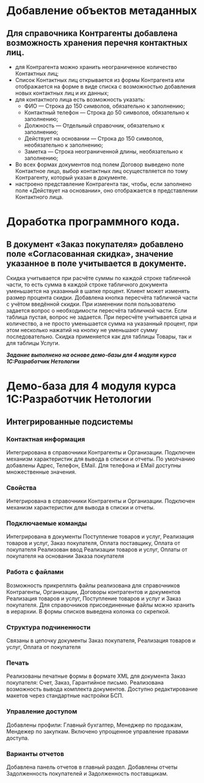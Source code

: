 # Добавление объектов метаданных

## Для справочника Контрагенты добавлена возможность хранения перечня контактных лиц.

- для Контрагента можно хранить неограниченное количество Контактных лиц;
- Список Контактных лиц открывается из формы Контрагента или отображается на форме в виде списка с возможностью добавления новых контактных лиц и их данных;
- для контактного лица есть возможность указать:
  - ФИО — Строка до 150 символов, обязательно к заполнению;
  - Контактный телефон — Строка до 50 символов, обязательно к заполнению;
  - Должность — Отдельный справочник, обязательно к заполнению;
  - Действует на основании — Строка до 150 символов, необязательно к заполнению;
  - Заметка — Строка неограниченной длины, необязательно к заполнению;
- Во всех формах документов под полем Договор выведено поле Контактное лицо, выбор контактных лиц осуществляется по тому Контрагенту, который указан в документе.
- настроено представление Контрагента так, чтобы, если заполнено поле «Действует на основании», оно отображается в представлении Контактного лица.

# Доработка программного кода.

## В документ «Заказ покупателя» добавлено поле «Согласованная скидка», значение указанное в поле учитывается в документе.

Скидка учитывается при расчёте суммы по каждой строке табличной части, то есть сумма в каждой строке табличного документа уменьшается на указанный в шапке процент. Клиент может изменять размер процента скидки. Добавлена кнопка пересчёта табличной части с учётом введённой скидки. При изменении поля пользователю задается вопрос о необходимости пересчёта табличной части. Если таблица пустая, вопрос не задается.
При пересчёте учитывается цена и количество, а не просто уменьшается сумма на указанный процент, при этом несколько нажатий на кнопку не уменьшают сумму последовательно. Скидка применяется как для таблицы Товары, так и для таблицы Услуги.

***Задание выполнено на основе демо-базы для 4 модуля курса 1С:Разработчик Нетологии***




# Демо-база для 4 модуля курса 1С:Разработчик Нетологии

## Интегрированные подсистемы

### Контактная информация

Интегрирована в справочники Контрагенты и Организации. Подключен механизм характеристик для вывода в списки и отчеты. По умолчанию добавлены Адрес, Телефон, EMail. Для телефона и EMail доступны множественные значения.

### Свойства

Интегрирована в справочники Контрагенты и Организации. Подключен механизм характеристик для вывода в списки и отчеты.

### Подключаемые команды

Интегрирована в документы Поступление товаров и услуг, Реализация товаров и услуг, Заказ покупателя, Оплата поставщику, Оплата от покупателя
Реализован ввод Реализации товаров и услуг, Оплаты от покупателя на основании Заказа покупателя

### Работа с файлами

Возможность прикреплять файлы реализована для справочников Контрагенты, Организации, Договоры контрагентов и документов Реализация товаров и услуг, Поступление товаров и услуг и Заказ покупателя.
Для справочников присоединенные файлы можно хранить в иерархии.
В формы списков выведена колонка со скрепкой.

### Структура подчиненности

Связаны в цепочку документы Заказ покупателя, Реализация товаров и услуг, Оплата от покупателя

### Печать

Реализованы печатные формы в формате XML для документа Заказ покупателя: Счет, Заказ, Гарантийное письмо. Реализована возможность вывода комплекта документов. Доступно редактирование макетов через стандартные настройки БСП.

### Управление доступом

Добавлены профили: Главный бухгалтер, Менеджер по продажам, Мендежер по закупкам. Включено упрощенное управление правами доступа.

### Варианты отчетов

Добавлена панель отчетов в главный раздел. Добавлены отчеты Задолженность покупателей и Задолженность поставщикам.
